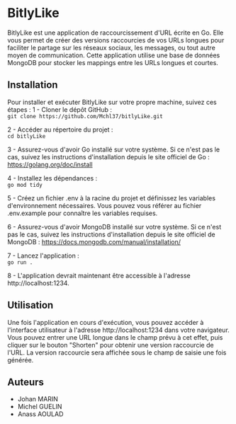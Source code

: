 # BitlyLike

BitlyLike est une application de raccourcissement d'URL écrite en Go. Elle vous permet de créer des versions raccourcies de vos URLs longues pour faciliter le partage sur les réseaux sociaux, les messages, ou tout autre moyen de communication. Cette application utilise une base de données MongoDB pour stocker les mappings entre les URLs longues et courtes.

## Installation

Pour installer et exécuter BitlyLike sur votre propre machine, suivez ces étapes :
1 - Cloner le dépôt GitHub :<br/>
`git clone https://github.com/Mchl37/bitlyLike.git`

2 - Accéder au répertoire du projet :<br/>
`cd bitlyLike`

3 - Assurez-vous d'avoir Go installé sur votre système. Si ce n'est pas le cas, suivez les instructions d'installation depuis le site officiel de Go : https://golang.org/doc/install

4 - Installez les dépendances :<br/>
`go mod tidy`

5 - Créez un fichier .env à la racine du projet et définissez les variables d'environnement nécessaires. Vous pouvez vous référer au fichier .env.example pour connaître les variables requises.

6 - Assurez-vous d'avoir MongoDB installé sur votre système. Si ce n'est pas le cas, suivez les instructions d'installation depuis le site officiel de MongoDB : https://docs.mongodb.com/manual/installation/

7 - Lancez l'application :<br/>
`go run .`

8 - L'application devrait maintenant être accessible à l'adresse http://localhost:1234.

## Utilisation

Une fois l'application en cours d'exécution, vous pouvez accéder à l'interface utilisateur à l'adresse http://localhost:1234 dans votre navigateur. Vous pouvez entrer une URL longue dans le champ prévu à cet effet, puis cliquer sur le bouton "Shorten" pour obtenir une version raccourcie de l'URL. La version raccourcie sera affichée sous le champ de saisie une fois générée.

## Auteurs

- Johan MARIN
- Michel GUELIN
- Anass AOULAD
